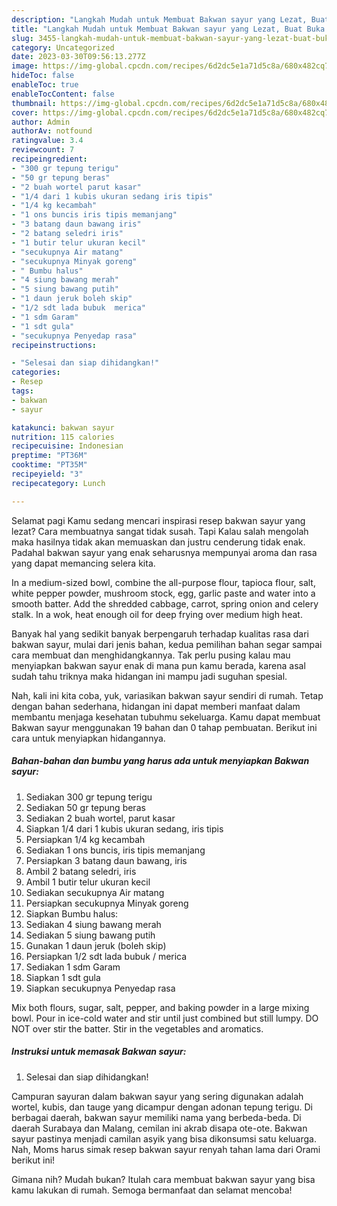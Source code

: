 ```yaml
---
description: "Langkah Mudah untuk Membuat Bakwan sayur yang Lezat, Buat Buka Puasa Menggugah Selera"
title: "Langkah Mudah untuk Membuat Bakwan sayur yang Lezat, Buat Buka Puasa Menggugah Selera"
slug: 3455-langkah-mudah-untuk-membuat-bakwan-sayur-yang-lezat-buat-buka-puasa-menggugah-selera
category: Uncategorized
date: 2023-03-30T09:56:13.277Z
image: https://img-global.cpcdn.com/recipes/6d2dc5e1a71d5c8a/680x482cq70/bakwan-sayur-foto-resep-utama.jpg
hideToc: false
enableToc: true
enableTocContent: false
thumbnail: https://img-global.cpcdn.com/recipes/6d2dc5e1a71d5c8a/680x482cq70/bakwan-sayur-foto-resep-utama.jpg
cover: https://img-global.cpcdn.com/recipes/6d2dc5e1a71d5c8a/680x482cq70/bakwan-sayur-foto-resep-utama.jpg
author: Admin
authorAv: notfound
ratingvalue: 3.4
reviewcount: 7
recipeingredient:
- "300 gr tepung terigu"
- "50 gr tepung beras"
- "2 buah wortel parut kasar"
- "1/4 dari 1 kubis ukuran sedang iris tipis"
- "1/4 kg kecambah"
- "1 ons buncis iris tipis memanjang"
- "3 batang daun bawang iris"
- "2 batang seledri iris"
- "1 butir telur ukuran kecil"
- "secukupnya Air matang"
- "secukupnya Minyak goreng"
- " Bumbu halus"
- "4 siung bawang merah"
- "5 siung bawang putih"
- "1 daun jeruk boleh skip"
- "1/2 sdt lada bubuk  merica"
- "1 sdm Garam"
- "1 sdt gula"
- "secukupnya Penyedap rasa"
recipeinstructions:

- "Selesai dan siap dihidangkan!"
categories:
- Resep
tags:
- bakwan
- sayur

katakunci: bakwan sayur 
nutrition: 115 calories
recipecuisine: Indonesian
preptime: "PT36M"
cooktime: "PT35M"
recipeyield: "3"
recipecategory: Lunch

---
```



Selamat pagi Kamu sedang mencari inspirasi resep bakwan sayur yang lezat? Cara membuatnya sangat tidak susah. Tapi Kalau salah mengolah maka hasilnya tidak akan memuaskan dan justru cenderung tidak enak. Padahal bakwan sayur yang enak seharusnya mempunyai aroma dan rasa yang dapat memancing selera kita.


In a medium-sized bowl, combine the all-purpose flour, tapioca flour, salt, white pepper powder, mushroom stock, egg, garlic paste and water into a smooth batter. Add the shredded cabbage, carrot, spring onion and celery stalk. In a wok, heat enough oil for deep frying over medium high heat.

Banyak hal yang sedikit banyak berpengaruh terhadap kualitas rasa dari bakwan sayur, mulai dari jenis bahan, kedua pemilihan bahan segar sampai cara membuat dan menghidangkannya. Tak perlu pusing kalau mau menyiapkan bakwan sayur enak di mana pun kamu berada, karena asal sudah tahu triknya maka hidangan ini mampu jadi suguhan spesial.


Nah, kali ini kita coba, yuk, variasikan bakwan sayur sendiri di rumah. Tetap dengan bahan sederhana, hidangan ini dapat memberi manfaat dalam membantu menjaga kesehatan tubuhmu sekeluarga. Kamu dapat membuat Bakwan sayur menggunakan 19 bahan dan 0 tahap pembuatan. Berikut ini cara untuk menyiapkan hidangannya.

<!--inarticleads1-->

##### Bahan-bahan dan bumbu yang harus ada untuk menyiapkan Bakwan sayur:

1. Sediakan 300 gr tepung terigu
1. Sediakan 50 gr tepung beras
1. Sediakan 2 buah wortel, parut kasar
1. Siapkan 1/4 dari 1 kubis ukuran sedang, iris tipis
1. Persiapkan 1/4 kg kecambah
1. Sediakan 1 ons buncis, iris tipis memanjang
1. Persiapkan 3 batang daun bawang, iris
1. Ambil 2 batang seledri, iris
1. Ambil 1 butir telur ukuran kecil
1. Sediakan secukupnya Air matang
1. Persiapkan secukupnya Minyak goreng
1. Siapkan  Bumbu halus:
1. Sediakan 4 siung bawang merah
1. Sediakan 5 siung bawang putih
1. Gunakan 1 daun jeruk (boleh skip)
1. Persiapkan 1/2 sdt lada bubuk / merica
1. Sediakan 1 sdm Garam
1. Siapkan 1 sdt gula
1. Siapkan secukupnya Penyedap rasa


Mix both flours, sugar, salt, pepper, and baking powder in a large mixing bowl. Pour in ice-cold water and stir until just combined but still lumpy. DO NOT over stir the batter. Stir in the vegetables and aromatics. 

<!--inarticleads2-->

##### Instruksi untuk memasak Bakwan sayur:


1. Selesai dan siap dihidangkan!

Campuran sayuran dalam bakwan sayur yang sering digunakan adalah wortel, kubis, dan tauge yang dicampur dengan adonan tepung terigu. Di berbagai daerah, bakwan sayur memiliki nama yang berbeda-beda. Di daerah Surabaya dan Malang, cemilan ini akrab disapa ote-ote. Bakwan sayur pastinya menjadi camilan asyik yang bisa dikonsumsi satu keluarga. Nah, Moms harus simak resep bakwan sayur renyah tahan lama dari Orami berikut ini! 

Gimana nih? Mudah bukan? Itulah cara membuat bakwan sayur yang bisa kamu lakukan di rumah. Semoga bermanfaat dan selamat mencoba!
